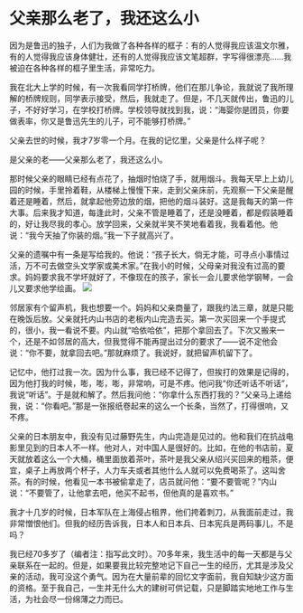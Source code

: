 # 父亲那么老了，我还这么小

因为是鲁迅的独子，人们为我做了各种各样的框子：有的人觉得我应该温文尔雅，有的人觉得我应该身体健壮，还有的人觉得我应该文笔超群，字写得很漂亮……我被迫在各种各样的框子里生活，非常吃力。 

我在北大上学的时候，有一次我看同学打桥牌，他们在那儿争论，我就说了我所理解的桥牌规则，同学表示接受，然后，我就走了。但是，不几天就传出，鲁迅的儿子，不好好学习，在学校打桥牌。学校领导就找到我，说：“海婴你是团员，你要做表率，你又是鲁迅先生的儿子，可不能够打桥牌。” 

父亲去世的时候，我才7岁零一个月。在我的记忆里，父亲是什么样子呢？ 

是父亲的老——父亲那么老了，我还这么小。 

那时候父亲的眼睛已经有点花了，抽烟时怕烧了手，就用烟斗。我每天早上上幼儿园的时候，手里拎着鞋，从楼梯上慢慢下来，走到父亲床前，先观察一下父亲是醒着还是睡着，然后，就拿起他旁边放的烟，把他的烟斗装好。这是我每天的第一件大事。后来我才知道，每逢此时，父亲不管是睡着了，还是没睡着，都是假装睡着的，好让我尽我的孝心。放学回来，父亲就半笑不笑地看着我，我看着他。他说：“我今天抽了你装的烟。”我一下子就高兴了。 

父亲的遗嘱中有一条是写给我的。他说：“孩子长大，倘无才能，可寻点小事情过活，万不可去做空头文学家或美术家。”在我小的时候，父母亲对我没有过高的要求。妈妈要求我不学坏就好了，不像现在的孩子，家长一会儿要求他学钢琴，一会儿又要求他学绘画。 ![](http://www.yilinzazhi.com/images/yili/yili201315/yili20131545-1-l.jpg)

邻居家有个留声机，我也想要一个。妈妈和父亲商量了，跟我约法三章，就是只能在晚饭后放。父亲就托内山书店的老板内山完造去买。第一次买回来一个手提式的，很小，我一看说不要。内山就“哈依哈依”，把那个拿回去了。下次又搬来一个，还是不如邻居的高大，但我觉得不能再提出过分的要求了——说不定他会说：“你不要，就拿回去吧。”那就麻烦了。我说好，就把留声机留下了。 

记忆中，他打过我一次。因为什么事，我已经不记得了，但挨打的效果是记得的，因为他打我的时候，嘭，嘭，嘭，非常响，可是不疼。他问我“你还听话不听话”，我说“听话”。于是就和解了。然后我问他：“你拿什么东西打我的？”父亲马上递给我，说：“你看吧。”那是一张报纸卷起来的这么一个长条，当然了，打得很响，又不疼。 

父亲的日本朋友中，我没有见过藤野先生，内山完造是见过的。他和我们在抗战电影里见到的日本人不一样。他对人，对中国人是很好的。比如，在他的书店前，夏天就放着这么一个大桶，桶里面放着茶叶，茶叶是我父亲从绍兴买回来的粗茶，便宜，桌子上再放两个杯子，人力车夫或者其他什么人就可以免费喝茶了。这叫舍茶。有的时候，他看见一本书被偷拿走了，店员就问他：“要不要管呢？”内山说：“不要管了，让他拿去吧，他买不起书，但他真的是喜欢书。” 

我才十几岁的时候，日本军队在上海侵占租界，他们挎着刺刀，从我面前走过，我非常憎恨他们。但我的经历告诉我，日本人和日本兵、日本宪兵是两码事儿，不是吗？ 

我已经70多岁了（编者注：指写此文时）。70多年来，我生活中的每一天都是与父亲联系在一起的。但是，如果要我比较完整地记下自己一生的经历，尤其是涉及父亲的活动，我可没这个勇气。因为在大量前辈的回忆文字面前，我自知缺少这方面的资格。至于我自己，一生并无什么大的建树可供记载，只是脚踏实地地工作与生活，为社会尽一份绵薄之力而已。
